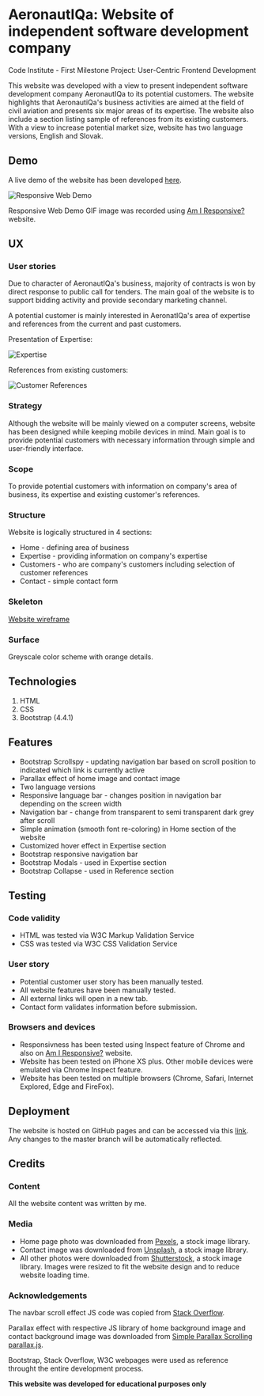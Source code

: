 # AeronautIQa: Website of independent software development company
Code Institute - First Milestone Project: User-Centric Frontend Development 

This website was developed with a view to present independent software development company AeronautIQa to its potential customers. The website highlights that AeronautiQa's business activities are aimed at the field of civil aviation and presents six major areas of its expertise. The website also include a section listing sample of references from its existing customers. With a view to increase potential market size, website has two language versions, English and Slovak.


## Demo
A live demo of the website has been developed  [here](https://milan-stefanik.github.io/project1-aeronautiqa/).

![Responsive Web Demo](https://github.com/milan-stefanik/project1-aeronautiqa/raw/master/assets/images/demo.gif "Responsive Web Demo")

Responsive Web Demo GIF image was recorded using [Am I Responsive?](http://ami.responsivedesign.is) website. 


## UX

### User stories

Due to character of AeronautIQa's business, majority of contracts is won by direct response to public call for tenders. The main goal of the website is to support bidding activity and provide secondary marketing channel.

A potential customer is mainly interested in AeronatIQa's area of expertise and references from the current and past customers.

Presentation of Expertise:

![Expertise](https://github.com/milan-stefanik/project1-aeronautiqa/raw/master/assets/images/expertise.jpg "Expertise Demo")

References from existing customers:

![Customer References](https://github.com/milan-stefanik/project1-aeronautiqa/raw/master/assets/images/customers.jpg "Customer References Demo")

### Strategy
Although the website will be mainly viewed on a computer screens, website has been designed while keeping mobile devices in mind. Main goal is to provide potential customers with necessary information through simple and user-friendly interface.

### Scope
To provide potential customers with information on company's area of business, its expertise and existing customer's references.  

### Structure
Website is logically structured in 4 sections:
* Home - defining area of business
* Expertise - providing information on company's expertise
* Customers - who are company's customers including selection of customer references
* Contact - simple contact form

### Skeleton
[Website wireframe](https://github.com/milan-stefanik/project1-aeronautiqa/raw/master/assets/wireframes/wireframe.pdf)

### Surface
Greyscale color scheme with orange details.

## Technologies
1. HTML
2. CSS
3. Bootstrap (4.4.1)


## Features
* Bootstrap Scrollspy - updating navigation bar based on scroll position to indicated which link is currently active
* Parallax effect of home image and contact image
* Two language versions
* Responsive language bar - changes position in navigation bar depending on the screen width
* Navigation bar - change from transparent to semi transparent dark grey after scroll
* Simple animation (smooth font re-coloring) in Home section of the website
* Customized hover effect in Expertise section 
* Bootstrap responsive navigation bar
* Bootstrap Modals - used in Expertise section
* Bootstrap Collapse - used in Reference section



## Testing

### Code validity
* HTML was tested via W3C Markup Validation Service
* CSS was tested via W3C CSS Validation Service

### User story
* Potential customer user story has been manually tested.
* All website features have been manually tested.
* All external links will open in a new tab.
* Contact form validates information before submission. 

### Browsers and devices
* Responsivness has been tested using Inspect feature of Chrome and also on [Am I Responsive?](http://ami.responsivedesign.is) website.
* Website has been tested on iPhone XS plus. Other mobile devices were emulated via Chrome Inspect feature.
* Website has been tested on multiple browsers (Chrome, Safari, Internet Explored, Edge and FireFox). 


## Deployment
The website is hosted on GitHub pages and can be accessed via this [link](https://milan-stefanik.github.io/project1-aeronautiqa/). Any changes to the master branch will be automatically reflected.



## Credits

### Content
All the website content was written by me. 

### Media
* Home page photo was downloaded from [Pexels](https://www.pexels.com/), a stock image library.
* Contact image was downloaded from [Unsplash](https://unsplash.com/), a stock image library.
* All other photos were downloaded from [Shutterstock](https://www.shutterstock.com/), a stock image library.
Images were resized to fit the website design and to reduce website loading time.

### Acknowledgements
The navbar scroll effect JS code was copied from [Stack Overflow](https://stackoverflow.com/questions/55360887/navbar-not-functioning-like-its-supposed-to).

Parallax effect with respective JS library of home background image and contact background image was downloaded from [Simple Parallax Scrolling parallax.js](https://pixelcog.github.io/parallax.js/).

Bootstrap, Stack Overflow, W3C webpages were used as reference throught the entire development process.

**This website was developed for educational purposes only** 